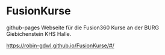 # FusionKurse
github-pages Webseite für die Fusion360 Kurse an der BURG Giebichenstein KHS Halle. 


https://robin-gdwl.github.io/FusionKurse/#/
